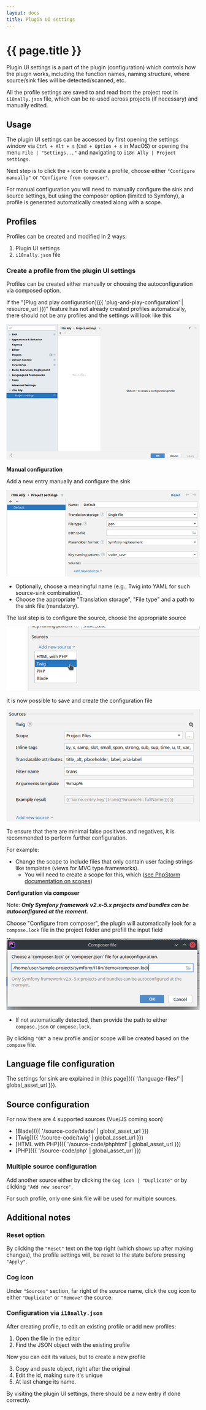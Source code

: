 ```yaml
---
layout: docs
title: Plugin UI settings
---
```


<h1>{{ page.title }}</h1>

Plugin UI settings is a part of the plugin (configuration) which controls how the plugin works, including the
function names, naming structure, where source/sink files will be detected/scanned, etc.

All the profile settings are saved to and read from the project root in `i18nally.json` file, which can be re-used 
across projects (if necessary) and manually edited.

## Usage

The plugin UI settings can be accessed by first opening the settings window via `Ctrl + Alt + s` 
(`Cmd + Option + s` in MacOS) or opening the menu `File | "Settings..."` and navigating to 
`i18n Ally | Project settings`.

Next step is to click the `+` icon to create a profile, choose either `"Configure manually"` or 
`"Configure from composer"`.

For manual configuration you will need to manually configure the sink and source settings, but using the 
composer option (limited to Symfony), a profile is generated automatically created along with a scope.

## Profiles

Profiles can be created and modified in 2 ways:
1. Plugin UI settings
2. `i18nally.json` file

### Create a profile from the plugin UI settings

Profiles can be created either manually or choosing the autoconfiguration via composed option.

If the "[Plug and play configuration]({{ 'plug-and-play-configuration' | resource_url }})" feature has not already
created profiles automatically, there should not be any profiles and the settings will look like this

![plugin-ui-settings-composer](assets/plugin-ui-settings-empty.png)

**Manual configuration**

Add a new entry manually and configure the sink

![plugin-ui-settings-manual-1](assets/plugin-ui-settings-manual-1.png)

- Optionally, choose a meaningful name (e.g., Twig into YAML for such source-sink combination).
- Choose the appropriate "Translation storage", "File type" and a path to the sink file (mandatory).

The last step is to configure the source, choose the appropriate source

![plugin-ui-settings-source-1](assets/plugin-ui-settings-source-1.png)

It is now possible to save and create the configuration file

![plugin-ui-settings-source-2](assets/plugin-ui-settings-source-2.png)

To ensure that there are minimal false positives and negatives, it is recommended to perform further configuration.

For example:
- Change the scope to include files that only contain user facing strings like templates (views for MVC type frameworks).
    - You will need to create a scope for this, which ([see PhpStorm documentation on scopes](https://www.jetbrains.com/help/phpstorm/configuring-scopes-and-file-colors.html))

**Configuration via composer**

Note: ***Only Symfony framework v2.x-5.x projects amd bundles can be autoconfigured at the moment.***

Choose "Configure from composer", the plugin will automatically look for a `compose.lock` file in the project folder and
prefill the input field

![plugin-ui-settings-composer](assets/plugin-ui-settings-composer.png)

- If not automatically detected, then provide the path to either `compose.json` or `compose.lock`.

By clicking `"OK"` a new profile and/or scope will be created based on the `compose` file.

## Language file configuration

The settings for sink are explained in [this page]({{ '/language-files/' | global_asset_url }}).

## Source configuration

For now there are 4 supported sources (Vue/JS coming soon)

- [Blade]({{ '/source-code/blade' | global_asset_url }})
- [Twig]({{ '/source-code/twig' | global_asset_url }})
- [HTML with PHP]({{ '/source-code/phphtml' | global_asset_url }})
- [PHP]({{ '/source-code/php' | global_asset_url }})

### Multiple source configuration 

Add another source either by clicking the `Cog icon | "Duplicate"` or by clicking `"Add new source"`.

For such profile, only one sink file will be used for multiple sources.

## Additional notes

### Reset option

By clicking the `"Reset"` text on the top right (which shows up after making changes), the profile settings will, be 
reset to the state before pressing `"Apply"`.

### Cog icon

Under `"Sources"` section, far right of the source name, click the cog icon to either `"Duplicate"` or `"Remove"` the source.

### Configuration via `i18nally.json`

After creating profile, to edit an existing profile or add new profiles:
1. Open the file in the editor 
2. Find the JSON object with the existing profile

Now you can edit its values, but to create a new profile

3. Copy and paste object, right after the original
4. Edit the id, making sure it's unique
5. At last change its name.

By visiting the plugin UI settings, there should be a new entry if done correctly.
